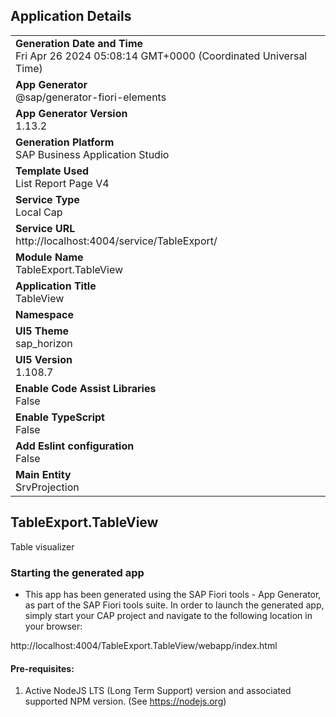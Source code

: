 ## Application Details
|               |
| ------------- |
|**Generation Date and Time**<br>Fri Apr 26 2024 05:08:14 GMT+0000 (Coordinated Universal Time)|
|**App Generator**<br>@sap/generator-fiori-elements|
|**App Generator Version**<br>1.13.2|
|**Generation Platform**<br>SAP Business Application Studio|
|**Template Used**<br>List Report Page V4|
|**Service Type**<br>Local Cap|
|**Service URL**<br>http://localhost:4004/service/TableExport/
|**Module Name**<br>TableExport.TableView|
|**Application Title**<br>TableView|
|**Namespace**<br>|
|**UI5 Theme**<br>sap_horizon|
|**UI5 Version**<br>1.108.7|
|**Enable Code Assist Libraries**<br>False|
|**Enable TypeScript**<br>False|
|**Add Eslint configuration**<br>False|
|**Main Entity**<br>SrvProjection|

## TableExport.TableView

Table visualizer

### Starting the generated app

-   This app has been generated using the SAP Fiori tools - App Generator, as part of the SAP Fiori tools suite.  In order to launch the generated app, simply start your CAP project and navigate to the following location in your browser:

http://localhost:4004/TableExport.TableView/webapp/index.html

#### Pre-requisites:

1. Active NodeJS LTS (Long Term Support) version and associated supported NPM version.  (See https://nodejs.org)


